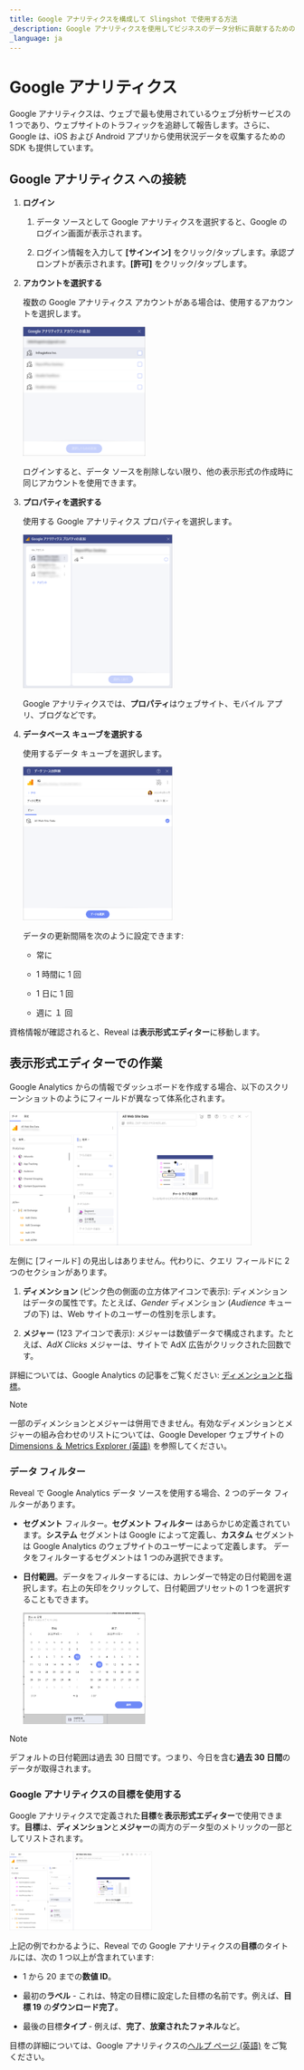 ```yaml
---
title: Google アナリティクスを構成して Slingshot で使用する方法
_description: Google アナリティクスを使用してビジネスのデータ分析に貢献するためのガイドラインです。
_language: ja
---
```


# Google アナリティクス

Google アナリティクスは、ウェブで最も使用されているウェブ分析サービスの 1 つであり、ウェブサイトのトラフィックを追跡して報告します。さらに、Google は、iOS および Android アプリから使用状況データを収集するための SDK も提供しています。

## Google アナリティクス への接続

1.  **ログイン**

    1.  データ ソースとして Google アナリティクスを選択すると、Google のログイン画面が表示されます。

    2.  ログイン情報を入力して **[サインイン]** をクリック/タップします。承認プロンプトが表示されます。**[許可]** をクリック/タップします。

2.  **アカウントを選択する**

    複数の Google アナリティクス アカウントがある場合は、使用するアカウントを選択します。

    <img src="images/google-analytics-accounts-list.png" alt="Select a Google account to be used with Reveal's Google Analytics data source" class="responsive-img" width="45%"/>


    ログインすると、データ ソースを削除しない限り、他の表示形式の作成時に同じアカウントを使用できます。

3.  **プロパティを選択する**

    使用する Google アナリティクス プロパティを選択します。

    <img src="images/google-analytics-property.png" alt="Select a Google property to be used with Reveal's Google Analytics data source" class="responsive-img" width="55%"/>


    Google アナリティクスでは、**プロパティ**はウェブサイト、モバイル アプリ、ブログなどです。

4.  **データベース キューブを選択する**

    使用するデータ キューブを選択します。

    <img src="images/google-analytics-cubes.png" alt="Select a data cube to be used with Reveal's Google Analytics data source" class="responsive-img" width="55%"/>


    データの更新間隔を次のように設定できます:

      - 常に

      - 1 時間に 1 回

      - 1 日に 1 回

      - 週に １ 回


資格情報が確認されると、Reveal は**表示形式エディター**に移動します。

## 表示形式エディターでの作業

Google Analytics からの情報でダッシュボードを作成する場合、以下のスクリーンショットのようにフィールドが異なって体系化されます。

<img src="images/visualization-editor-google-analytics.png" alt="Visualization Editor showing a Google Analytics data cube" class="responsive-img" width="85%"/>


左側に [フィールド] の見出しはありません。代わりに、クエリ フィールドに 2 つのセクションがあります。

1.  **ディメンション** (ピンク色の側面の立方体アイコンで表示): ディメンションはデータの属性です。たとえば、*Gender* ディメンション (*Audience* キューブの下) は、Web サイトのユーザーの性別を示します。

2.  **メジャー** (123 アイコンで表示): メジャーは数値データで構成されます。たとえば、*AdX Clicks* メジャーは、サイトで AdX 広告がクリックされた回数です。

詳細については、Google Analytics の記事をご覧ください: [ディメンションと指標](https://support.google.com/analytics/answer/1033861?hl=ja)。

>[!NOTE] 
> 一部のディメンションとメジャーは併用できません。有効なディメンションとメジャーの組み合わせのリストについては、Google Developer ウェブサイトの [Dimensions ＆ Metrics Explorer (英語)](https://ga-dev-tools.appspot.com/dimensions-metrics-explorer/) を参照してください。

### データ フィルター

Reveal で Google Analytics データ ソースを使用する場合、2 つのデータ フィルターがあります。

* **セグメント** フィルター。**セグメント フィルター** はあらかじめ定義されています。**システム** セグメントは Google によって定義し、**カスタム** セグメントは Google Analytics のウェブサイトのユーザーによって定義します。
データをフィルターするセグメントは 1 つのみ選択できます。
* **日付範囲**。データをフィルターするには、カレンダーで特定の日付範囲を選択します。右上の矢印をクリックして、日付範囲プリセットの 1 つを選択することもできます。

  <img src="images/google-analytics-date-range.png" alt="Date Range dialog" class="responsive-img" width="45%"/>

>[!NOTE] 
>デフォルトの日付範囲は過去 30 日間です。つまり、今日を含む**過去 30 日間**のデータが取得されます。

### Google アナリティクスの目標を使用する

Google アナリティクスで定義された**目標**を**表示形式エディター**で使用できます。**目標**は、**ディメンション**と**メジャー**の両方のデータ型のメトリックの一部としてリストされます。

<img src="images/goals-google-analytics.png" alt="goals google analytics option" class="responsive-img" width="50%"/>


上記の例でわかるように、Reveal での Google アナリティクスの**目標**のタイトルには、次の 1 つ以上が含まれています:

  - 1 から 20 までの**数値 ID**。

  - 最初の**ラベル** - これは、特定の目標に設定した目標の名前です。例えば、**目標 19** の**ダウンロード完了**。

  - 最後の目標**タイプ** - 例えば、**完了**、**放棄されたファネル**など。

目標の詳細については、Google アナリティクスの[ヘルプ ページ (英語)](https://support.google.com/analytics/answer/1012040?hl=en) をご覧ください。
